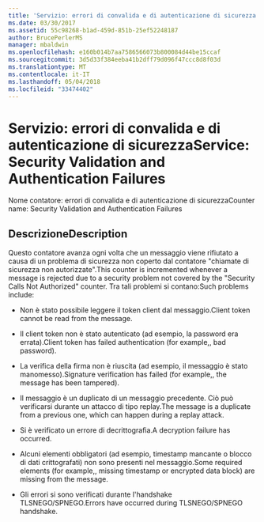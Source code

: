 ```yaml
---
title: 'Servizio: errori di convalida e di autenticazione di sicurezza'
ms.date: 03/30/2017
ms.assetid: 55c98268-b1ad-459d-851b-25ef52248187
author: BrucePerlerMS
manager: mbaldwin
ms.openlocfilehash: e160b014b7aa7586566073b800084d44be15ccaf
ms.sourcegitcommit: 3d5d33f384eeba41b2dff79d096f47ccc8d8f03d
ms.translationtype: MT
ms.contentlocale: it-IT
ms.lasthandoff: 05/04/2018
ms.locfileid: "33474402"
---
```

# <a name="service-security-validation-and-authentication-failures"></a><span data-ttu-id="f3052-102">Servizio: errori di convalida e di autenticazione di sicurezza</span><span class="sxs-lookup"><span data-stu-id="f3052-102">Service: Security Validation and Authentication Failures</span></span>
<span data-ttu-id="f3052-103">Nome contatore: errori di convalida e di autenticazione di sicurezza</span><span class="sxs-lookup"><span data-stu-id="f3052-103">Counter name: Security Validation and Authentication Failures</span></span>  
  
## <a name="description"></a><span data-ttu-id="f3052-104">Descrizione</span><span class="sxs-lookup"><span data-stu-id="f3052-104">Description</span></span>  
 <span data-ttu-id="f3052-105">Questo contatore avanza ogni volta che un messaggio viene rifiutato a causa di un problema di sicurezza non coperto dal contatore "chiamate di sicurezza non autorizzate".</span><span class="sxs-lookup"><span data-stu-id="f3052-105">This counter is incremented whenever a message is rejected due to a security problem not covered by the "Security Calls Not Authorized" counter.</span></span> <span data-ttu-id="f3052-106">Tra tali problemi si contano:</span><span class="sxs-lookup"><span data-stu-id="f3052-106">Such problems include:</span></span>  
  
-   <span data-ttu-id="f3052-107">Non è stato possibile leggere il token client dal messaggio.</span><span class="sxs-lookup"><span data-stu-id="f3052-107">Client token cannot be read from the message.</span></span>  
  
-   <span data-ttu-id="f3052-108">Il client token non è stato autenticato (ad esempio, la password era errata).</span><span class="sxs-lookup"><span data-stu-id="f3052-108">Client token has failed authentication (for example,, bad password).</span></span>  
  
-   <span data-ttu-id="f3052-109">La verifica della firma non è riuscita (ad esempio, il messaggio è stato manomesso).</span><span class="sxs-lookup"><span data-stu-id="f3052-109">Signature verification has failed (for example,, the message has been tampered).</span></span>  
  
-   <span data-ttu-id="f3052-110">Il messaggio è un duplicato di un messaggio precedente. Ciò può verificarsi durante un attacco di tipo replay.</span><span class="sxs-lookup"><span data-stu-id="f3052-110">The message is a duplicate from a previous one, which can happen during a replay attack.</span></span>  
  
-   <span data-ttu-id="f3052-111">Si è verificato un errore di decrittografia.</span><span class="sxs-lookup"><span data-stu-id="f3052-111">A decryption failure has occurred.</span></span>  
  
-   <span data-ttu-id="f3052-112">Alcuni elementi obbligatori (ad esempio, timestamp mancante o blocco di dati crittografati) non sono presenti nel messaggio.</span><span class="sxs-lookup"><span data-stu-id="f3052-112">Some required elements (for example,, missing timestamp or encrypted data block) are missing from the message.</span></span>  
  
-   <span data-ttu-id="f3052-113">Gli errori si sono verificati durante l'handshake TLSNEGO/SPNEGO.</span><span class="sxs-lookup"><span data-stu-id="f3052-113">Errors have occurred during TLSNEGO/SPNEGO handshake.</span></span>
